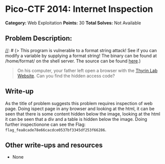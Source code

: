 # Pico-CTF 2014: Internet Inspection

**Category:** Web Exploitation
**Points:** 30
**Total Solves:** Not Available
## Problem Description:

[//]: # (> This program is vulnerable to a format string attack! See if you can modify a variable by supplying a format string! The binary can be found at /home/format/ on the shell server. The source can be found [here](format.c).)
> On his computer, your father left open a browser with the [Thyrin Lab Website](https://picoctf.com/api/autogen/serve/index.html?static=false&pid=28baa70afa1967ff63b201f687b7533e). Can you find the hidden access code?

## Write-up
[//]: # (> Your write up goes here.)
As the title of problem suggests this problem requires inspection of web page. Doing ispect page in any browser and looking at the html, it can be seen that there is some content hidden below the image, looking at the html it can be seen that a div and a table is hidden below the image. Doing further inspectionone can see the Flag: `flag_fea8cade78e66cacdce0537bf3345df253f66286`.

## Other write-ups and resources

* None
